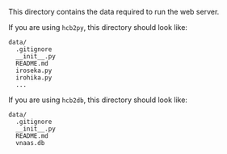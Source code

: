 This directory contains the data required to run the web server.

If you are using `hcb2py`, this directory should look like:

```
data/
  .gitignore
  __init__.py
  README.md
  iroseka.py
  irohika.py
  ...
```

If you are using `hcb2db`, this directory should look like:

```
data/
  .gitignore
  __init__.py
  README.md
  vnaas.db
```
